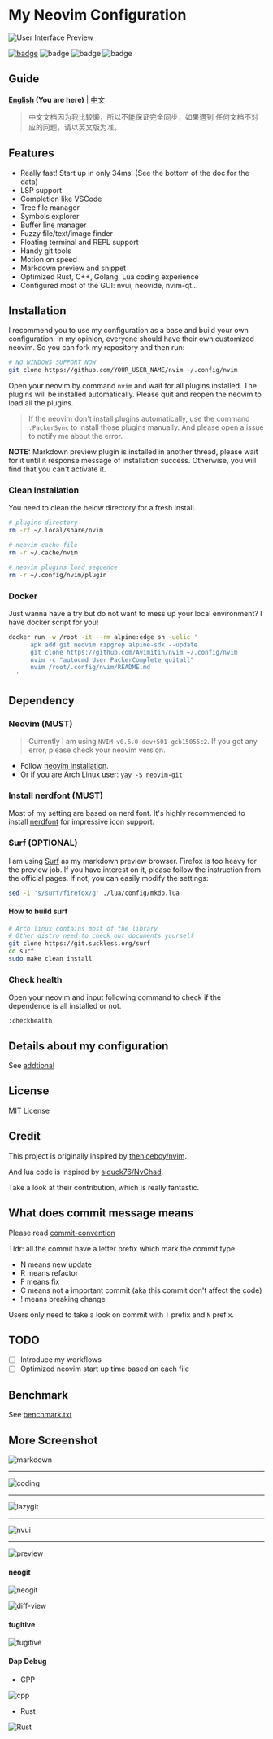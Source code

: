 # My Neovim Configuration 

![User Interface Preview](./image/screenshot.png)

[![badge](https://img.shields.io/badge/More%20Screenshot-click-blueviolet?logo=googlephotos)](#more-screenshot)
![badge](https://github.com/avimitin/nvim/actions/workflows/test.yml/badge.svg)
![badge](https://github.com/avimitin/nvim/actions/workflows/lint.yml/badge.svg)
![badge](https://img.shields.io/badge/Language-Lua-blue?logo=lua&logoColor=blue)

## Guide

**[English](./README.md) (You are here)**
|
[中文](docs/README_CN.md)

> 中文文档因为我比较懒，所以不能保证完全同步，如果遇到
> 任何文档不对应的问题，请以英文版为准。

## Features

- Really fast! Start up in only 34ms! (See the bottom of the doc for the data)
- LSP support
- Completion like VSCode
- Tree file manager
- Symbols explorer
- Buffer line manager
- Fuzzy file/text/image finder
- Floating terminal and REPL support
- Handy git tools
- Motion on speed
- Markdown preview and snippet
- Optimized Rust, C++, Golang, Lua coding experience
- Configured most of the GUI: nvui, neovide, nvim-qt...

## Installation

I recommend you to use my configuration as a base and build your own configuration.
In my opinion, everyone should have their own customized neovim. So you can fork my
repository and then run:

```bash
# NO WINDOWS SUPPORT NOW
git clone https://github.com/YOUR_USER_NAME/nvim ~/.config/nvim
```

Open your neovim by command `nvim` and wait for all plugins installed. The plugins
will be installed automatically. Please quit and reopen the neovim to load all the
plugins.

> If the neovim don't install plugins automatically, use the command `:PackerSync`
> to install those plugins manually. And please open a issue to notify me about the
> error.

**NOTE:** Markdown preview plugin is installed in another thread, please
wait for it until it response message of installation success. Otherwise, you will find
that you can't activate it.

### Clean Installation

You need to clean the below directory for a fresh install.

```bash
# plugins directory
rm -rf ~/.local/share/nvim

# neovim cache file
rm -r ~/.cache/nvim

# neovim plugins load sequence
rm -r ~/.config/nvim/plugin
```

### Docker

Just wanna have a try but do not want to mess up your local environment?
I have docker script for you!

```bash
docker run -w /root -it --rm alpine:edge sh -uelic '
      apk add git neovim ripgrep alpine-sdk --update
      git clone https://github.com/Avimitin/nvim ~/.config/nvim
      nvim -c "autocmd User PackerComplete quitall"
      nvim /root/.config/nvim/README.md
  '
```

## Dependency

### Neovim (MUST)

> Currently I am using `NVIM v0.6.0-dev+501-gcb15055c2`. If you got any error,
> please check your neovim version.

- Follow [neovim installation](https://github.com/neovim/neovim/wiki/Installing-Neovim).
- Or if you are Arch Linux user: `yay -S neovim-git`

### Install nerdfont (MUST)

Most of my setting are based on nerd font. It's highly recommended to install
[nerdfont](https://www.nerdfonts.com/font-downloads) for impressive icon support.

### Surf (OPTIONAL)

I am using [Surf](https://surf.suckless.org/) as my markdown preview browser. Firefox
is too heavy for the preview job. If you have interest on it, please follow the instruction
from the official pages. If not, you can easily modify the settings:

```sh
sed -i 's/surf/firefox/g' ./lua/config/mkdp.lua
```

#### How to build surf

```sh
# Arch linux contains most of the library
# Other distro need to check out documents yourself
git clone https://git.suckless.org/surf
cd surf
sudo make clean install
```

### Check health

Open your neovim and input following command to check if the dependence is all installed or not.

```vim
:checkhealth
```
## Details about my configuration

See [addtional](./docs/addtional.md)

## License

MIT License

## Credit

This project is originally inspired by
[theniceboy/nvim](https://github.com/theniceboy/nvim).

And lua code is inspired by
[siduck76/NvChad](https://github.com/siduck76/NvChad).

Take a look at their contribution, which is really fantastic.

## What does commit message means

Please read [commit-convention](https://github.com/Avimitin/commit-convention)

Tldr: all the commit have a letter prefix which mark the commit type.

- N means new update
- R means refactor
- F means fix
- C means not a important commit (aka this commit don't affect the code)
- ! means breaking change

Users only need to take a look on commit with `!` prefix and `N` prefix.

## TODO

- [ ] Introduce my workflows
- [ ] Optimized neovim start up time based on each file

## Benchmark

See [benchmark.txt](./benchmark.txt)

## More Screenshot

![markdown](./image/neovim-md.png)

---

![coding](./image/neovim-coding.png) 

---

![lazygit](./image/neovim-lazygit.png)

---

![nvui](./image/nvui-ext-cmd.png)

---

![preview](./image/nnn-preview.png)

#### neogit

![neogit](./image/neogit.png)

![diff-view](./image/diff-view.png)

#### fugitive

![fugitive](./image/neovim-fugitive.png)

#### Dap Debug

- CPP

![cpp](./image/dap-debug-cpp.png)

- Rust

![Rust](./image/dap-debug-rust.png)

